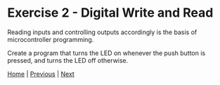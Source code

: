 # Exercise 2 - Digital Write and Read

Reading inputs and controlling outputs accordingly is the basis of microcontroller programming.

Create a program that turns the LED on whenever the push button is pressed, and turns the LED off otherwise.


[Home](./../../README.md) | [Previous](./../exercise_1/blink.md) | [Next](./../exercise_3/analog.md)